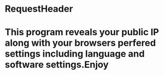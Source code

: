 # RequestHeader
# This program reveals your public IP along with your browsers perfered settings including language and software settings.Enjoy
